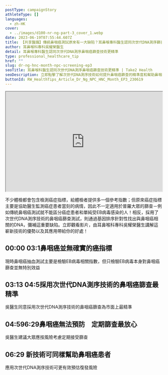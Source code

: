 ```yaml
---
postType: campaignStory
athleteType: []
languages:
  - zh-HK
cover:
  - ../images/d100-nr-ng-part-3_cover_1.webp
date: 2023-06-19T07:55:44.607Z
title: 【共享醫識】傳統鼻咽癌測試原來有一大缺陷？耳鼻喉專科醫生認同次世代DNA測序篩查技術更精準！
author: 耳鼻喉科專科吳耀榮醫生
detail: 耳鼻喉專科醫生認同次世代DNA測序鼻咽癌篩查技術更精準
type: professional_healthcare_tip
href: ""
slug: dr-ng-hnc-month-npc-screening-ep3
seoTitle: 耳鼻喉科醫生認同次世代DNA測序鼻咽癌篩查技術更精準 | Take2 Health
seoDescription: 立即點擊了解次世代DNA測序技術如何提升鼻咽癌篩查的精準度和幫助鼻咽癌患者。
buttonId: RW_HealthTips_Article_Dr_Ng_NPC_HNC_Month_EP3_230619
---
```

<div class="youtube-root"><iframe title="【共享醫識】傳統鼻咽癌測試原來有一大缺陷？耳鼻喉專科醫生認同次世代DNA測序篩查技術更精準！" width="100%" height="320" src="https://www.youtube.com/embed/EsSoK-yhzmU?rel=0" id="EsSoK-yhzmU" loading="lazy" allowfullscreen sandbox="allow-same-origin allow-scripts allow-popups"></iframe></div>

不少體檢都會包含檢測癌症指標，給體檢者提供多一個參考指數；但原來癌症指標主要是協助醫生監測癌症患者當刻的病情，因此不一定適用於普羅大眾的篩查－例如傳統鼻咽癌測試就不能區分癌症患者和單純受EB病毒感染的人！相反，採用了次世代DNA測序技術的鼻咽癌篩查測試，則通過基因排序針對性找出與鼻咽癌相關的DNA，彌補這重要缺陷。立即觀看影片，由耳鼻喉科專科吳耀榮醫生講解這嶄新技術的優勢以及其應用帶給你的好處！

## 00:00 03:1鼻咽癌並無確實的癌指標

現時鼻咽癌抽血測試主要是檢驗EB病毒相關指數，但只檢驗EB病毒本身對鼻咽癌篩查並無特別效益

## 03:13 04:5採用次世代DNA測序技術的鼻咽癌篩查最精準

吳醫生同意採用次世代DNA測序技術的鼻咽癌篩查為市面上最精準

## 04:596:29鼻咽癌無法預防　定期篩查最放心

吳醫生建議大眾應按風險考慮定期接受篩查

## 06:29 新技術可同樣幫助鼻咽癌患者

應用次世代DNA測序技術可更有效預估復發風險